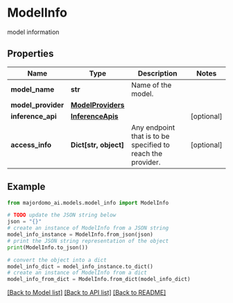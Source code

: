 # ModelInfo

model information

## Properties

Name | Type | Description | Notes
------------ | ------------- | ------------- | -------------
**model_name** | **str** | Name of the model. | 
**model_provider** | [**ModelProviders**](ModelProviders.md) |  | 
**inference_api** | [**InferenceApis**](InferenceApis.md) |  | [optional] 
**access_info** | **Dict[str, object]** | Any endpoint that is to be specified to reach the provider. | [optional] 

## Example

```python
from majordomo_ai.models.model_info import ModelInfo

# TODO update the JSON string below
json = "{}"
# create an instance of ModelInfo from a JSON string
model_info_instance = ModelInfo.from_json(json)
# print the JSON string representation of the object
print(ModelInfo.to_json())

# convert the object into a dict
model_info_dict = model_info_instance.to_dict()
# create an instance of ModelInfo from a dict
model_info_from_dict = ModelInfo.from_dict(model_info_dict)
```
[[Back to Model list]](../README.md#documentation-for-models) [[Back to API list]](../README.md#documentation-for-api-endpoints) [[Back to README]](../README.md)


